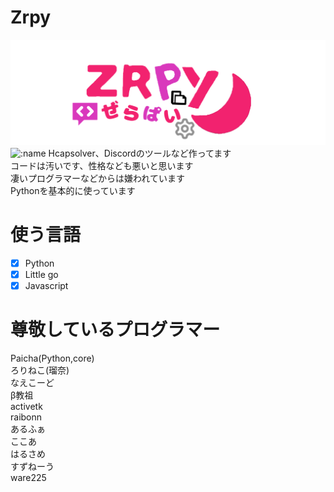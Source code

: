 # Zrpy
<img src="kawaii_logo.png"></img>
![:name](https://count.getloli.com/get/@:zrpy)
Hcapsolver、Discordのツールなど作ってます<br>
コードは汚いです、性格なども悪いと思います<br>
凄いプログラマーなどからは嫌われています<br>
Pythonを基本的に使っています
# 使う言語
- [x] Python
- [x] Little go
- [x] Javascript
# 尊敬しているプログラマー
Paicha(Python,core)<br>
ろりねこ(瑠奈)<br>
なえこーど<br>
β教祖<br>
activetk<br>
raibonn<br>
あるふぁ<br>
ここあ<br>
はるさめ<br>
すずねーう<br>
ware225
